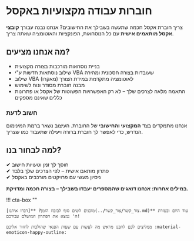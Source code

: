 # חוברות עבודה מקצועיות באקסל  

צריך חוברת אקסל חכמה שתעשה בשבילך את החישובים?
אנחנו נבנה עבורך **קובצי אקסל מותאמים אישית** עם כל הנוסחאות, הפונקציות והאוטומציה שאתה צריך.

## מה אנחנו מציעים?

- בניית נוסחאות מורכבות בצורה מקצועית
- שילוב נוסחאות חדשות ע"י VBA שעובדות בצורה חסכונית ומהירה
- שילוב VBA (מאקרו) לאוטומציה מתקדמת במידת הצורך
- מבנה חוברת מסודר ונוח לשימוש
- התאמה מלאה לצרכים שלך – לא רק האפשרויות הפשוטות של אקסל או פתרונות כללים שאינם מספקים

### חשוב לדעת

אנחנו מתמקדים בצד **המקצועי והחישובי** של החוברת.
העיצוב נשאר ברמת המינימום הנדרש, כדי לאפשר לך חוברת ברורה ויעילה שתעבוד כמו שצריך.  

## למה לבחור בנו?

✔ חוסך לך זמן וטעויות חישוב  
✔ פתרון מותאם אישית – לפי הצרכים שלך בלבד  
✔ ניסיון מעשי עם פרויקטים מורכבים באקסל  

**במילים אחרות: אנחנו דואגים שהמספרים יעבדו בשבילך – בצורה חכמה ומדויקת.**

!!! cta-box ""

    מוכנים לשים סוף לבזבוז הזמן? **[דברו איתנו](../צור_קשר/צור_קשר.md)** עוד היום ובעזרת ה' נמצא את הפתרון המושלם עבורכם!

    ממליצים לכם לתכנן מראש מה לעשות עם שעות הפנאי שהולכות לחזור אליכם :material-emoticon-happy-outline: